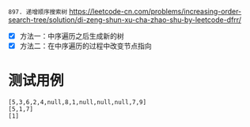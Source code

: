 
`897. 递增顺序搜索树` https://leetcode-cn.com/problems/increasing-order-search-tree/solution/di-zeng-shun-xu-cha-zhao-shu-by-leetcode-dfrr/
- [x] 方法一：中序遍历之后生成新的树
- [x] 方法二：在中序遍历的过程中改变节点指向

# 测试用例

```
[5,3,6,2,4,null,8,1,null,null,null,7,9]
[5,1,7]
[1]
```
